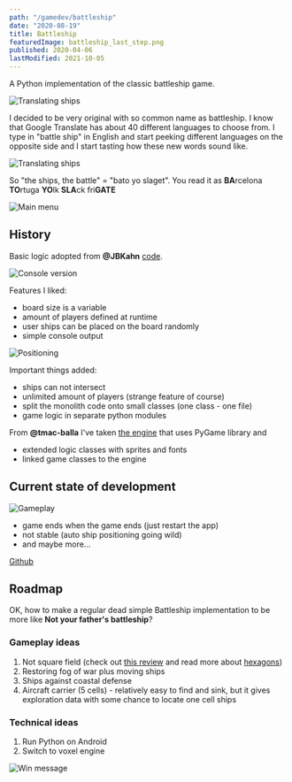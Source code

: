```yaml
---
path: "/gamedev/battleship"
date: "2020-08-19"
title: Battleship
featuredImage: battleship_last_step.png
published: 2020-04-06
lastModified: 2021-10-05
---
```


A Python implementation of the classic battleship game.

![Translating ships](./battleship-name-slaget.png)

I decided to be very original with so common name as battleship. I know that Google Translate has about 40 different languages to choose from. I type in "battle ship" in English and start peeking different languages on the opposite side and I start tasting how these new words sound like.

![Translating ships](./battleship-name-bato-yo.png)

So "the ships, the battle" = "bato yo slaget". You read it as **BA**rcelona **TO**rtuga **YO**lk **SLA**ck fri**GATE**


![Main menu](./battleship_main_menu.png)

## History

Basic logic adopted from **@JBKahn** [code](https://github.com/JBKahn/Battleship).

![Console version](./battleship_console.png)

Features I liked:

- board size is a variable
- amount of players defined at runtime
- user ships can be placed on the board randomly
- simple console output

![Positioning](./battleship_positioning.png)

Important things added:

- ships can not intersect
- unlimited amount of players (strange feature of course)
- split the monolith code onto small classes (one class - one file)
- game logic in separate python modules


From **@tmac-balla** I've taken [the engine](https://github.com/tmac-balla/battleship-game) that uses PyGame library and 

* extended logic classes with sprites and fonts
* linked game classes to the engine


## Current state of development

![Gameplay](./battleship_gameplay.png)

- game ends when the game ends (just restart the app)
- not stable (auto ship positioning going wild)
- and maybe more...

[Github](https://github.com/mikolasan/bato-yo-slaget)

## Roadmap

OK, how to make a regular dead simple Battleship implementation to be more like **Not your father's battleship**?

### Gameplay ideas

1. Not square field (check out [this review](http://boardgamegeek.com/thread/605234/bravo-battleship) and read more about [hexagons](http://www.redblobgames.com/grids/hexagons))
1. Restoring fog of war plus moving ships
1. Ships against coastal defense
1. Aircraft carrier (5 cells) - relatively easy to find and sink, but it gives exploration data with some chance to locate one cell ships

### Technical ideas

1. Run Python on Android
1. Switch to voxel engine

![Win message](./battleship_win_message.png)